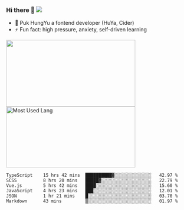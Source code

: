 ### Hi there 👋   ![](https://komarev.com/ghpvc/?username=trojan0523&color=ff69b4&label=PV+Since+2020-1-1)

 - 🔭 Puk HungYu a fontend developer (HuYa, Cider)
 - ⚡ Fun fact: high pressure, anxiety, self-driven learning 

 <img align="left" width="350px" height="180px" src="https://github-readme-stats.vercel.app/api?username=trojan0523&show_icons=true&icon_color=199861&count_private=true" />
 
 <img width="350px" height="165px" alt="Most Used Lang" src="https://github-readme-stats.vercel.app/api/top-langs/?username=trojan0523&layout=compact"/>
 

 <!--START_SECTION:waka-->

```text
TypeScript    15 hrs 42 mins  ██████████▓░░░░░░░░░░░░░░   42.97 %
SCSS          8 hrs 20 mins   █████▓░░░░░░░░░░░░░░░░░░░   22.79 %
Vue.js        5 hrs 42 mins   ████░░░░░░░░░░░░░░░░░░░░░   15.60 %
JavaScript    4 hrs 23 mins   ███░░░░░░░░░░░░░░░░░░░░░░   12.01 %
JSON          1 hr 21 mins    █░░░░░░░░░░░░░░░░░░░░░░░░   03.70 %
Markdown      43 mins         ▒░░░░░░░░░░░░░░░░░░░░░░░░   01.97 %
```

<!--END_SECTION:waka-->

 
<!--
**Trojan0523/Trojan0523** is a ✨ _special_ ✨ repository because its `README.md` (this file) appears on your GitHub profile.

Here are some ideas to get you started:

- 👯 looking to collaborate on where? i don`t know
- 🤔 I’m looking for help with ...
- 💬 Ask me about ...
- 📫 How to reach me: ...
- 😄 Pronouns: ...
- ⚡ Fun fact: ...
![](https://komarev.com/ghpvc/?username=trojan0523)
-->
